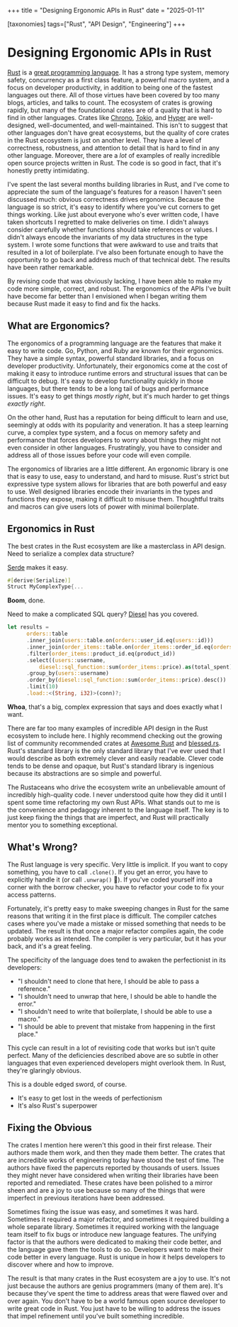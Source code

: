 +++
title = "Designing Ergonomic APIs in Rust"
date = "2025-01-11"

[taxonomies]
tags=["Rust", "API Design", "Engineering"]
+++
# Designing Ergonomic APIs in Rust

[Rust](https://rustlang.org) is a [great programming language](https://survey.stackoverflow.co/2024/technology#admired-and-desired).
It has a strong type system, memory safety, concurrency as a first class feature, a powerful macro system,
and a focus on developer productivity, in addition to being one of the fastest languages out there.
All of those virtues have been covered by too many blogs, articles, and talks to count.
The ecosystem of crates is growing rapidly,
but many of the foundational crates are of a quality that is hard to find in other languages.
Crates like [Chrono](https://github.com/chronotope/chrono), [Tokio](https://tokio.rs), and [Hyper](https://hyper.rs) are well-designed,
well-documented, and well-maintained.
This isn't to suggest that other languages don't have great ecosystems,
but the quality of core crates in the Rust ecosystem is just on another level.
They have a level of correctness, robustness, and attention to detail that is hard to find in any other language.
Moreover, there are a *lot* of examples of really incredible open source projects written in Rust.
The code is so good in fact, that it's honestly pretty intimidating.

I've spent the last several months building libraries in Rust,
and I've come to appreciate the sum of the language's features for a reason I haven't seen discussed much:
obvious correctness drives ergonomics.
Because the language is so strict, it's easy to identify where you've cut corners to get things working.
Like just about everyone who's ever written code, I have taken shortcuts I regretted to make deliveries on time.
I didn't always consider carefully whether functions should take references or values.
I didn't always encode the invariants of my data structures in the type system.
I wrote some functions that were awkward to use and traits that resulted in a lot of boilerplate.
I've also been fortunate enough to have the opportunity to go back and address much of that technical debt.
The results have been rather remarkable.

By revising code that was obviously lacking, I have been able to make my code more simple, correct, and robust.
The ergonomics of the APIs I've built have become far better than I envisioned when I began writing them because Rust made it easy to find and fix the hacks.

## What are Ergonomics?

The ergonomics of a programming language are the features that make it easy to write code.
Go, Python, and Ruby are known for their ergonomics.
They have a simple syntax, powerful standard libraries, and a focus on developer productivity.
Unfortunately, their ergonomics come at the cost of making it easy to introduce runtime errors
and structural issues that can be difficult to debug.
It's easy to develop functionality quickly in those languages,
but there tends to be a long tail of bugs and performance issues.
It's easy to get things *mostly right*,
but it's much harder to get things *exactly right*.

On the other hand, Rust has a reputation for being difficult to learn and use,
seemingly at odds with its popularity and veneration.
It has a steep learning curve, a complex type system,
and a focus on memory safety and performance that forces developers to worry about things they might not even consider in other languages.
Frustratingly, you have to consider and address all of those issues before your code will even compile.

The ergonomics of libraries are a little different.
An ergonomic library is one that is easy to use, easy to understand, and hard to misuse.
Rust's strict but expressive type system allows for libraries that are both powerful and easy to use.
Well designed libraries encode their invariants in the types and functions they expose,
making it difficult to misuse them.
Thoughtful traits and macros can give users lots of power with minimal boilerplate.

## Ergonomics in Rust

The best crates in the Rust ecosystem are like a masterclass in API design.
Need to serialize a complex data structure?

[Serde](https://serde.rs) makes it easy.
```rust
#[derive(Serialize)]
Struct MyComplexType{...
```

**Boom**, done.

Need to make a complicated  SQL query?
[Diesel](https://diesel.rs") has you covered.

```rust
let results =
      orders::table
      .inner_join(users::table.on(orders::user_id.eq(users::id)))
      .inner_join(order_items::table.on(order_items::order_id.eq(orders::id)))
      .filter(order_items::product_id.eq(product_id))
      .select((users::username,
          diesel::sql_function::sum(order_items::price).as(total_spent)))
      .group_by(users::username)
      .order_by(diesel::sql_function::sum(order_items::price).desc())
      .limit(10)
      .load::<(String, i32)>(conn)?;
```
**Whoa**, that's a big, complex expression that says and does exactly what I want.

There are far too many examples of incredible API design in the Rust ecosystem to include here. I highly recommend checking out the growing list of community recommended crates at [Awesome Rust](https://github.com/rust-unofficial/awesome-rust) and [blessed.rs](https://blessed.rs/crates).
Rust's standard library is the only standard library that I've ever used that I would describe as both
extremely clever and easily readable.
Clever code tends to be dense and opaque,
but Rust's standard library is ingenious because its abstractions are so simple and powerful.

The Rustaceans who drive the ecosystem write an unbelievable amount of incredibly high-quality code.
I never understood quite how they did it until I spent some time refactoring my own Rust APIs.
What stands out to me is the convenience and pedagogy inherent to the language itself. The key is to just keep fixing the things that are imperfect, and Rust will practically mentor you to something exceptional.

## What's Wrong?

The Rust language is very specific.
Very little is implicit.
If you want to copy something, you have to call `.clone()`.
If you get an error, you have to explicitly handle it (or call `.unwrap()` 🤮).
If you've coded yourself into a corner with the borrow checker,
you have to refactor your code to fix your access patterns.

Fortunately, it's pretty easy to make sweeping changes in Rust for the same reasons that writing it in the first place is difficult.
The compiler catches cases where you've made a mistake or missed something that needs to be updated.
The result is that once a major refactor compiles again, the code probably works as intended.
The compiler is very particular, but it has your back, and it's a great feeling.

The specificity of the language does tend to awaken the perfectionist in its developers:
- "I shouldn't need to clone that here, I should be able to pass a reference."
- "I shouldn't need to unwrap that here, I should be able to handle the error."
- "I shouldn't need to write that boilerplate, I should be able to use a macro."
- "I should be able to prevent that mistake from happening in the first place."

This cycle can result in a lot of revisiting code that works but isn't quite perfect.
Many of the deficiencies described above are so subtle in other languages that even experienced developers might overlook them.
In Rust, they're glaringly obvious.

This is a double edged sword, of course.
- It's easy to get lost in the weeds of perfectionism
- It's also Rust's superpower

## Fixing the Obvious

The crates I mention here weren't this good in their first release.
Their authors made them work, and then they made them better.
The crates that are incredible works of engineering today have stood the test of time.
The authors have fixed the papercuts reported by thousands of users.
Issues they might never have considered when writing their libraries have been reported and remediated.
These crates have been polished to a mirror sheen and are a joy to use because
so many of the things that were imperfect in previous iterations have been addressed.

Sometimes fixing the issue was easy, and sometimes it was hard.
Sometimes it required a major refactor, and sometimes it required building a whole separate library.
Sometimes it required working with the language team itself to fix bugs or introduce new language features.
The unifying factor is that the authors were dedicated to making their code better,
and the language gave them the tools to do so.
Developers want to make their code better in every language.
Rust is unique in how it helps developers to discover where and how to improve.

The result is that many crates in the Rust ecosystem are a joy to use.
It's not just because the authors are genius programmers (many of them are).
It's because they've spent the time to address areas that were flawed over and over again.
You don't have to be a world famous open source developer to write great code in Rust.
You just have to be willing to address the issues that impel refinement until you've built something incredible.
